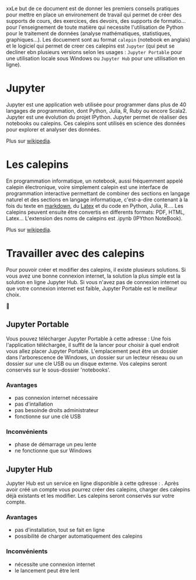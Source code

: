 xxLe but de ce document est de donner les premiers conseils pratiques pour mettre en place un environement de travail qui permet de créer des supports de cours, des exercices, des devoirs, des supports de formatio... pour l'enseignement de toute matière qui necessite l'utilisation de Python pour le traitement de données (analyse mathématiques, statistiques, graphiques...). Les docuement sont au format `calepin` (notebook en anglais) et le logiciel qui permet de creer ces calepins est `Jupyter` (qui peut se decliner ebn plusieurs versions selon les usages : `Jupyter Portable` pour une utilisation locale sous Windows ou `Jupyter Hub` pour une utilisation en ligne). 


# Jupyter
Jupyter est une application web utilisée pour programmer dans plus de 40 langages de programmation, dont Python, Julia, R, Ruby ou encore Scala2. Jupyter est une évolution du projet IPython. Jupyter permet de réaliser des notebooks ou calepins. Ces calepins sont utilisés en science des données pour explorer et analyser des données.

Plus sur [wikipedia](https://fr.wikipedia.org/wiki/Jupyter).

# Les calepins
En programmation informatique, un notebook, aussi fréquemment appelé calepin électronique, voire simplement calepin est une interface de programmation interactive permettant de combiner des sections en langage naturel et des sections en langage informatique, c'est-a-dire contenant à la fois du texte en [markdown](https://fr.wikipedia.org/wiki/Markdown), du [Latex]() et du code en Python, Julia, R.... Les calepins peuvent ensuite être convertis en differents formats: PDF, HTML, Latex... L'extension des noms de calepins est .ipynb (IPYthon NoteBook).

Plus sur [wikipedia](https://fr.wikipedia.org/wiki/Notebook_(programmation)).

# Travailler avec des calepins
Pour pouvoir créer et modifier des calepins, il existe plusieurs solutions.
Si vous avez une bonne connexion internet, la solution la plus simple est la solution en ligne Jupyter Hub.
Si vous n'avez pas de connexion internet ou que votre connexion internet est faible, Jupyter Portable est le meilleur choix.

:rocket:

## Jupyter Portable
Vous pouvez télécharger Jupyter Portable à cette adresse : []()
Une fois l'application téléchargée, il suffit de la lancer pour choisir à quel endroit vous allez placer Jupyter Portable. L'emplacement peut être un dossier dans l'arborescence de Windows, un dossier sur un lecteur réseau ou un dossier sur une cle USB ou un disque externe. Vos calepins seront conservés sur le sous-dossier 'notebooks'.

### Avantages
* pas connexion internet nécessaire
* pas d'intallation
* pas besoinde droits administrateur
* fonctionne sur une clé USB

### Inconvénients
* phase de démarrage un peu lente
* ne fonctionne que sur Windows

## Jupyter Hub
Jupyter Hub est un service en ligne disponible à cette qdresse : . Après avoir créé un compte vous pourrez créer des calepins, charger des calepins déjà existants et les modifier. Les calepins seront conservés sur votre compte.

### Avantages
* pas d'installation, tout se fait en ligne
* possibilité de charger automatiquement des calepins

### Inconvénients
* nécessite une connexion internet
* le lancement peut être lent
